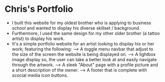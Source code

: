 # Chris's Portfolio

* I built this website for my oldest brother who is applying to business school and wanted to display his diverse skillset / background.
* Furthermore, I used the same design for my other older brother (a tattoo artist) to display his work.
* It's a simple portfolio website for an artist looking to display his or her work; featuring the following:
    --> A toggle menu navbar that adjust to the size of the screen the website is being displayed on.
    --> A lightbox image display so, the user can take a better look at and easily navigate through the artwork.
    --> A sleek "About" page with a profile picture and a short description of the owner.
    --> A footer that is complete with scocial media icon buttons.
